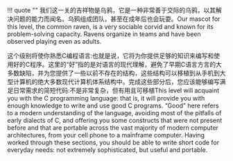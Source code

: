 !!! quote ""
    我们这一关的吉祥物是乌鸦，它是一种非常善于交际的乌鸦，以其解决问题的能力而闻名。乌鸦组成团队，甚至在成年后也会玩耍。Our mascot for this level, the common raven, is a very sociable corvid and known for its problem-solving capacity. Ravens organize in teams and have been observed playing even as adults.

这个级别将使你熟悉C编程语言:也就是说，它将为你提供足够的知识来编写和使用好的C程序。这里的“好”指的是对语言的现代理解，避免了早期C语言方言的大多数缺陷，并为您提供了一些以前不存在的结构，这些结构可以移植到从手机到大型计算机的绝大多数现代计算机体系结构中。完成这些部分后，您应该能够编写满足日常需求的简短代码:不是非常复杂，但有用且可移植This level will acquaint you with the C programming language: that is, it will provide you with enough knowledge to write and use good C programs. “Good” here refers to a modern understanding of the language, avoiding most of the pitfalls of early dialects of C, and offering you some constructs that were not present before and that are portable across the vast majority of modern computer architectures, from your cell phone to a mainframe computer. Having worked through these sections, you should be able to write short code for everyday needs: not extremely sophisticated, but useful and portable.